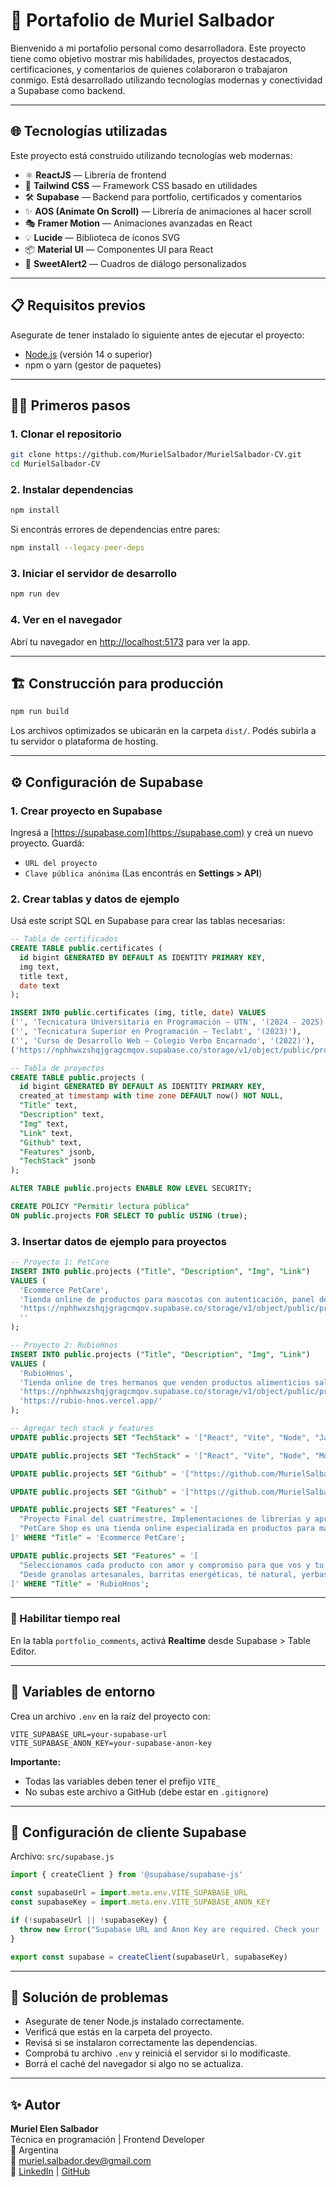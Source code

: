 # 💼 Portafolio de Muriel Salbador

Bienvenido a mi portafolio personal como desarrolladora. Este proyecto tiene como objetivo mostrar mis habilidades, proyectos destacados, certificaciones, y comentarios de quienes colaboraron o trabajaron conmigo. Está desarrollado utilizando tecnologías modernas y conectividad a Supabase como backend.

---

## 🌐 Tecnologías utilizadas

Este proyecto está construido utilizando tecnologías web modernas:

- ⚛️ **ReactJS** — Librería de frontend
- 🎨 **Tailwind CSS** — Framework CSS basado en utilidades
- 🛠️ **Supabase** — Backend para portfolio, certificados y comentarios
- ✨ **AOS (Animate On Scroll)** — Librería de animaciones al hacer scroll
- 🎭 **Framer Motion** — Animaciones avanzadas en React
- 💡 **Lucide** — Biblioteca de íconos SVG
- 📦 **Material UI** — Componentes UI para React
- 💬 **SweetAlert2** — Cuadros de diálogo personalizados

---

## 📋 Requisitos previos

Asegurate de tener instalado lo siguiente antes de ejecutar el proyecto:

- [Node.js](https://nodejs.org/) (versión 14 o superior)
- npm o yarn (gestor de paquetes)

---

## 🏃‍♂️ Primeros pasos

### 1. Clonar el repositorio

```bash
git clone https://github.com/MurielSalbador/MurielSalbador-CV.git
cd MurielSalbador-CV
```

### 2. Instalar dependencias

```bash
npm install
```

Si encontrás errores de dependencias entre pares:

```bash
npm install --legacy-peer-deps
```

### 3. Iniciar el servidor de desarrollo

```bash
npm run dev
```

### 4. Ver en el navegador

Abrí tu navegador en [http://localhost:5173](http://localhost:5173) para ver la app.

---

## 🏗️ Construcción para producción

```bash
npm run build
```

Los archivos optimizados se ubicarán en la carpeta `dist/`. Podés subirla a tu servidor o plataforma de hosting.

---

## ⚙️ Configuración de Supabase

### 1. Crear proyecto en Supabase

Ingresá a [https://supabase.com](https://supabase.com) y creá un nuevo proyecto. Guardá:

* `URL del proyecto`
* `Clave pública anónima`
  (Las encontrás en **Settings > API**)

### 2. Crear tablas y datos de ejemplo

Usá este script SQL en Supabase para crear las tablas necesarias:

```sql
-- Tabla de certificados
CREATE TABLE public.certificates (
  id bigint GENERATED BY DEFAULT AS IDENTITY PRIMARY KEY,
  img text,
  title text,
  date text
);

INSERT INTO public.certificates (img, title, date) VALUES
('', 'Tecnicatura Universitaria en Programación – UTN', '(2024 - 2025) — Promedio 8.0'),
('', 'Tecnicatura Superior en Programación – Teclabt', '(2023)'),
('', 'Curso de Desarrollo Web – Colegio Verbo Encarnado', '(2022)'),
('https://nphhwxzshqjgragcmqov.supabase.co/storage/v1/object/public/project-images//Webinar.jpeg', 'Diploma - Webinar de Bio-Robótica', '(2024)');

-- Tabla de proyectos
CREATE TABLE public.projects (
  id bigint GENERATED BY DEFAULT AS IDENTITY PRIMARY KEY,
  created_at timestamp with time zone DEFAULT now() NOT NULL,
  "Title" text,
  "Description" text,
  "Img" text,
  "Link" text,
  "Github" text,
  "Features" jsonb,
  "TechStack" jsonb
);

ALTER TABLE public.projects ENABLE ROW LEVEL SECURITY;

CREATE POLICY "Permitir lectura pública"
ON public.projects FOR SELECT TO public USING (true);
```

### 3. Insertar datos de ejemplo para proyectos

```sql
-- Proyecto 1: PetCare
INSERT INTO public.projects ("Title", "Description", "Img", "Link")
VALUES (
  'Ecommerce PetCare',
  'Tienda online de productos para mascotas con autenticación, panel de admins y carrito.',
  'https://nphhwxzshqjgragcmqov.supabase.co/storage/v1/object/public/project-images/PetCare-Shop.jpeg',
  ''
);

-- Proyecto 2: RubioHnos
INSERT INTO public.projects ("Title", "Description", "Img", "Link")
VALUES (
  'RubioHnos',
  'Tienda online de tres hermanos que venden productos alimenticios saludables para el hogar.',
  'https://nphhwxzshqjgragcmqov.supabase.co/storage/v1/object/public/project-images/RubioHnos.jpeg',
  'https://rubio-hnos.vercel.app/'
);

-- Agregar tech stack y features
UPDATE public.projects SET "TechStack" = '["React", "Vite", "Node", "JavaScript", "CSS", "HTML", "SQLite"]' WHERE "Title" = 'Ecommerce PetCare';

UPDATE public.projects SET "TechStack" = '["React", "Vite", "Node", "MongoDB", "JavaScript", "CSS", "HTML", "SQLite"]' WHERE "Title" = 'RubioHnos';

UPDATE public.projects SET "Github" = '["https://github.com/MurielSalbador/PetCare-Shop-Server.git", "https://github.com/MurielSalbador/PetCare-Shop-Cliente.git"]' WHERE "Title" = 'Ecommerce PetCare';

UPDATE public.projects SET "Github" = '["https://github.com/MurielSalbador/RubioHnos.git"]' WHERE "Title" = 'RubioHnos';

UPDATE public.projects SET "Features" = '[
  "Proyecto Final del cuatrimestre, Implementaciones de librerías y aprendizaje de tecnologías nuevas.",
  "PetCare Shop es una tienda online especializada en productos para mascotas como comida, juguetes y accesorios. Este repositorio contiene el frontend del sistema web, desarrollado con React, que ofrece una experiencia amigable y accesible para los usuarios."
]' WHERE "Title" = 'Ecommerce PetCare';

UPDATE public.projects SET "Features" = '[
  "Seleccionamos cada producto con amor y compromiso para que vos y tu familia puedan disfrutar de una vida más sana y consciente.",
  "Desde granolas artesanales, barritas energéticas, té natural, yerbas orgánicas hasta miel pura y mucho más… todo pensado para acompañarte día a día con lo mejor de la naturaleza."
]' WHERE "Title" = 'RubioHnos';
```

---

### 🔴 Habilitar tiempo real

En la tabla `portfolio_comments`, activá **Realtime** desde Supabase > Table Editor.

---

## 🔐 Variables de entorno

Crea un archivo `.env` en la raíz del proyecto con:

```env
VITE_SUPABASE_URL=your-supabase-url
VITE_SUPABASE_ANON_KEY=your-supabase-anon-key
```

**Importante:**

* Todas las variables deben tener el prefijo `VITE_`
* No subas este archivo a GitHub (debe estar en `.gitignore`)

---

## 🧩 Configuración de cliente Supabase

Archivo: `src/supabase.js`

```js
import { createClient } from '@supabase/supabase-js'

const supabaseUrl = import.meta.env.VITE_SUPABASE_URL
const supabaseKey = import.meta.env.VITE_SUPABASE_ANON_KEY

if (!supabaseUrl || !supabaseKey) {
  throw new Error("Supabase URL and Anon Key are required. Check your .env file.")
}

export const supabase = createClient(supabaseUrl, supabaseKey)
```

---

## 🚨 Solución de problemas

* Asegurate de tener Node.js instalado correctamente.
* Verificá que estás en la carpeta del proyecto.
* Revisá si se instalaron correctamente las dependencias.
* Comprobá tu archivo `.env` y reiniciá el servidor si lo modificaste.
* Borrá el caché del navegador si algo no se actualiza.

---

## ✨ Autor

**Muriel Elen Salbador**  
Técnica en programación | Frontend Developer  
📍 Argentina  
📧 [muriel.salbador.dev@gmail.com](mailto:cvemurielsalbador@gmail.com)  
🔗 [LinkedIn](https://www.linkedin.com/in/murielsalbador) | [GitHub](https://github.com/MurielSalbador)